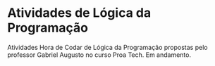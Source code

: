 # Atividades de Lógica da Programação

Atividades Hora de Codar de Lógica da Programação propostas pelo professor Gabriel Augusto no curso Proa Tech. Em andamento.
